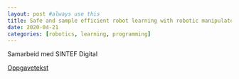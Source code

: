 ```yaml
---
layout: post #always use this
title: Safe and sample efficient robot learning with robotic manipulators  #This becomes the title of the page
date: 2020-04-21
categories: [robotics, learning, programming]
---
```


Samarbeid med SINTEF Digital

[Oppgavetekst](../assets/SafeRobotLearning.pdf)
